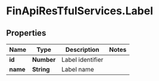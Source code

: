 # FinApiResTfulServices.Label

## Properties
Name | Type | Description | Notes
------------ | ------------- | ------------- | -------------
**id** | **Number** | Label identifier | 
**name** | **String** | Label name | 


